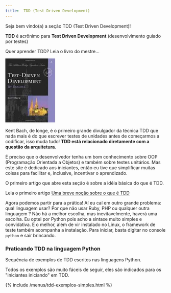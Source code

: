 ```yaml
---
title:  TDD (Test Driven Development)
---
```


Seja bem vindo(a) a seção TDD (Test Driven Development)!
   
__TDD__ é acrônimo para __Test Driven Development__ (desenvolvimento guiado por testes)

Quer aprender TDD? Leia o livro do mestre...

!["Livro Test Driven Development"](index-livro-tdd.jpg "Livro Test Driven Development")

Kent Bach, de longe, é o primeiro grande divulgador da técnica TDD que nada mais é do que escrever testes de unidades
antes de começarmos a codificar, isso muda tudo! **TDD está relacionado diretamente com a questão da arquitetura**. 

É preciso que o desenvolvedor tenha um bom conhecimento sobre OOP (Programação Orientada a Objetos) e também sobre 
testes unitários. Mas este site é dedicado aos iniciantes, então eu tive que simplificar muitas coisas para facilitar
e, inclusive, incentivar o aprendizado.

O primeiro artigo que abre esta seção é sobre a idéia básica do que é TDD.

Leia o primeiro artigo [Uma breve noção sobre o que é TDD](/tdd/o-que-e-tdd/)

Agora podemos partir para a prática! Aí eu caí em outro grande problema: qual linguagem usar? Por que não usar Ruby, PHP
ou qualquer outra linguagem ? Não há a melhor escolha, mas inevitavelmente, haverá uma escolha. Eu optei por Python pois 
acho a sintaxe muito simples e convidativa. E o melhor, além de vir instalado no Linux, o framework de teste também
acompanha a instalação. Para iniciar, basta digitar no console `python` e sair brincando.


### Praticando TDD na linguagem Python

Sequência de exemplos de TDD escritos nas linguagens Python. 

Todos os exemplos são muito fáceis de seguir, eles são indicados para os "iniciantes iniciando" em TDD.

{% include /menus/tdd-exemplos-simples.html %}
